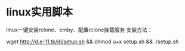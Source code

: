 # linux实用脚本
linux一键安装rclone、emby、配置rclone挂载服务
安装方法：

wget http://d.e-11.tk/dl/setup.sh && chmod u+x setup.sh && ./setup.sh
